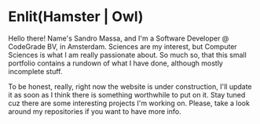 # Enlit(Hamster | Owl)

Hello there! Name's Sandro Massa, and I'm a Software Developer @ CodeGrade BV, in Amsterdam. Sciences are my interest, but Computer Sciences is what I am really passionate about. So much so, that this small portfolio contains a rundown of what I have done, although mostly incomplete stuff.

To be honest, really, right now the website is under construction, I'll update it as soon as I think there is something worthwhile to put on it. Stay tuned cuz there are some interesting projects I'm working on. Please, take a look around my repositories if you want to have more info.

